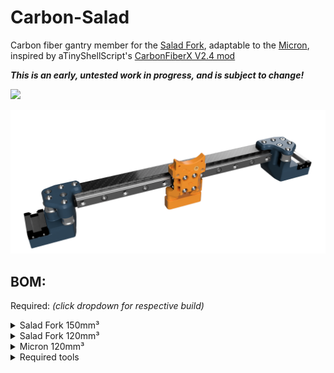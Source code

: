 # Carbon-Salad
Carbon fiber gantry member for the [Salad Fork](https://github.com/Yeriwyn/Salad_Fork), adaptable to the [Micron](https://github.com/hartk1213/Micron), inspired by aTinyShellScript's [CarbonFiberX V2.4 mod](https://github.com/aTinyShellScript/VoronUsers/tree/CarbonFiberX/printer_mods/aTinyShellScript/CarbonFiberX)

***This is an early, untested work in progress, and is subject to change!***

[![](https://img.shields.io/discord/825469421346226226?color=green&label=Salad-Fork&logo=discord&logoColor=fafafa)](https://discord.gg/doomcube)

![Rendering of the final product](Images/Gantryrender.png)

## BOM:
Required: *(click dropdown for respective build)*

<details>
    <summary>
    Salad Fork 150mm³
    </summary>

Component | Quantity | Notes
--- | :-: | ---
M3x12 BHCS | 4 | Top XY joints
M3x20 SHCS | 2 | Bottom XY joints
M3x10 SHCS | 5 | Rail mounting
[M3 flanged lock nuts](https://www.amazon.com/gp/product/B07XXRLMBB/)| 5 | Rail mounting
[Misumi HNSQ3-3 square nuts](https://us.misumi-ec.com/vona2/detail/110300465710) | 6 | Tube inserts
[15x15x12.5 carbon square tube](https://dronebuildz.com/products/fahrenheit-15x15mm-square-carbon-tube-12-5-wall) | 1 | Don't buy shitty tube
</details>

<details>
    <summary>
    Salad Fork 120mm³
    </summary>

Component | Quantity | Notes
--- | :-: | ---
</details>

<details>
    <summary>
    Micron 120mm³
    </summary>

Component | Quantity | Notes
--- | :-: | ---
</details>

<details>
  <summary>
    Required tools
  </summary>
  
Item | Notes
--- | ---
Mask or Respirator | Carbon dust is very toxic
Safety Goggles | Safety squints not acceptable
Drill Press | Hand drill not advised
Carbide Drill Bit(s) | Do not use regular bits
Hex Drivers |
Saw or Dremel |
Fine Grit Sandpaper | To clean up edges
Blue Painters Tape | Helps prevent delamination 
</details>
